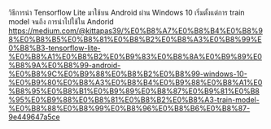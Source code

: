 วิธีการนำ Tensorflow Lite มาใช้บน Android ผ่าน Windows 10 เริ่มตั้งแต่การ train model จนถึง การนำไปใช้ใน Andorid
https://medium.com/@kittapas39/%E0%B8%A7%E0%B8%B4%E0%B8%98%E0%B8%B5%E0%B8%81%E0%B8%B2%E0%B8%A3%E0%B8%99%E0%B8%B3-tensorflow-lite-%E0%B8%A1%E0%B8%B2%E0%B9%83%E0%B8%8A%E0%B9%89%E0%B8%9A%E0%B8%99-android-%E0%B8%9C%E0%B9%88%E0%B8%B2%E0%B8%99-windows-10-%E0%B9%80%E0%B8%A3%E0%B8%B4%E0%B9%88%E0%B8%A1%E0%B8%95%E0%B8%B1%E0%B9%89%E0%B8%87%E0%B9%81%E0%B8%95%E0%B9%88%E0%B8%81%E0%B8%B2%E0%B8%A3-train-model-%E0%B8%88%E0%B8%99%E0%B8%96%E0%B8%B6%E0%B8%87-9e449647a5ce

